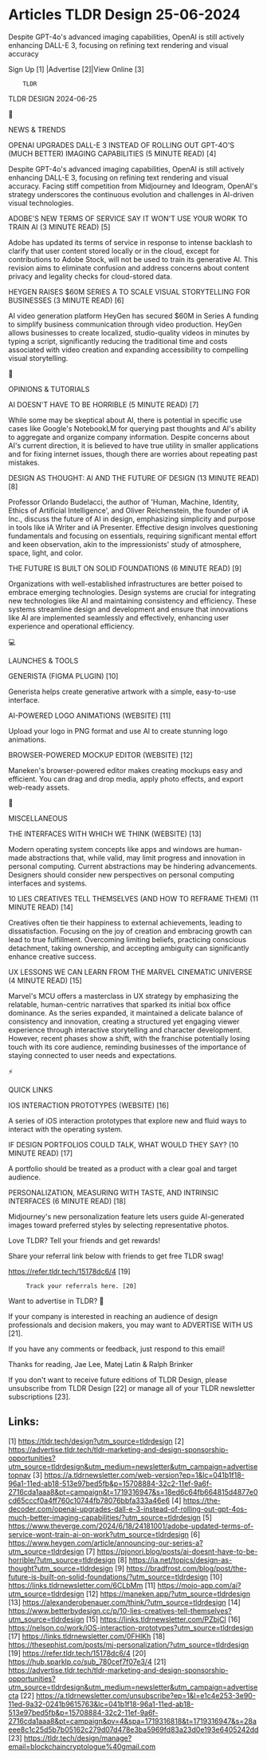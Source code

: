 # Articles TLDR Design 25-06-2024

Despite GPT-4o's advanced imaging capabilities, OpenAI is still
actively enhancing DALL-E 3, focusing on refining text rendering and
visual accuracy  

 Sign Up [1] |Advertise [2]|View Online [3] 

		TLDR 

TLDR DESIGN 2024-06-25

📱 

NEWS & TRENDS

 OPENAI UPGRADES DALL-E 3 INSTEAD OF ROLLING OUT GPT-4O'S (MUCH
BETTER) IMAGING CAPABILITIES (5 MINUTE READ) [4] 

 Despite GPT-4o's advanced imaging capabilities, OpenAI is still
actively enhancing DALL-E 3, focusing on refining text rendering and
visual accuracy. Facing stiff competition from Midjourney and
Ideogram, OpenAI's strategy underscores the continuous evolution and
challenges in AI-driven visual technologies. 

 ADOBE'S NEW TERMS OF SERVICE SAY IT WON'T USE YOUR WORK TO TRAIN AI
(3 MINUTE READ) [5] 

 Adobe has updated its terms of service in response to intense
backlash to clarify that user content stored locally or in the cloud,
except for contributions to Adobe Stock, will not be used to train its
generative AI. This revision aims to eliminate confusion and address
concerns about content privacy and legality checks for cloud-stored
data. 

 HEYGEN RAISES $60M SERIES A TO SCALE VISUAL STORYTELLING FOR
BUSINESSES (3 MINUTE READ) [6] 

 AI video generation platform HeyGen has secured $60M in Series A
funding to simplify business communication through video production.
HeyGen allows businesses to create localized, studio-quality videos in
minutes by typing a script, significantly reducing the traditional
time and costs associated with video creation and expanding
accessibility to compelling visual storytelling. 

🚀 

OPINIONS & TUTORIALS

 AI DOESN'T HAVE TO BE HORRIBLE (5 MINUTE READ) [7] 

 While some may be skeptical about AI, there is potential in specific
use cases like Google's NotebookLM for querying past thoughts and AI's
ability to aggregate and organize company information. Despite
concerns about AI's current direction, it is believed to have true
utility in smaller applications and for fixing internet issues, though
there are worries about repeating past mistakes. 

 DESIGN AS THOUGHT: AI AND THE FUTURE OF DESIGN (13 MINUTE READ) [8] 

 Professor Orlando Budelacci, the author of 'Human, Machine, Identity,
Ethics of Artificial Intelligence', and Oliver Reichenstein, the
founder of iA Inc., discuss the future of AI in design, emphasizing
simplicity and purpose in tools like iA Writer and iA Presenter.
Effective design involves questioning fundamentals and focusing on
essentials, requiring significant mental effort and keen observation,
akin to the impressionists' study of atmosphere, space, light, and
color. 

 THE FUTURE IS BUILT ON SOLID FOUNDATIONS (6 MINUTE READ) [9] 

 Organizations with well-established infrastructures are better poised
to embrace emerging technologies. Design systems are crucial for
integrating new technologies like AI and maintaining consistency and
efficiency. These systems streamline design and development and ensure
that innovations like AI are implemented seamlessly and effectively,
enhancing user experience and operational efficiency. 

💻 

LAUNCHES & TOOLS

 GENERISTA (FIGMA PLUGIN) [10] 

 Generista helps create generative artwork with a simple, easy-to-use
interface. 

 AI-POWERED LOGO ANIMATIONS (WEBSITE) [11] 

 Upload your logo in PNG format and use AI to create stunning logo
animations. 

 BROWSER-POWERED MOCKUP EDITOR (WEBSITE) [12] 

 Maneken's browser-powered editor makes creating mockups easy and
efficient. You can drag and drop media, apply photo effects, and
export web-ready assets. 

🎁 

MISCELLANEOUS

 THE INTERFACES WITH WHICH WE THINK (WEBSITE) [13] 

 Modern operating system concepts like apps and windows are human-made
abstractions that, while valid, may limit progress and innovation in
personal computing. Current abstractions may be hindering
advancements. Designers should consider new perspectives on personal
computing interfaces and systems. 

 10 LIES CREATIVES TELL THEMSELVES (AND HOW TO REFRAME THEM) (11
MINUTE READ) [14] 

 Creatives often tie their happiness to external achievements, leading
to dissatisfaction. Focusing on the joy of creation and embracing
growth can lead to true fulfillment. Overcoming limiting beliefs,
practicing conscious detachment, taking ownership, and accepting
ambiguity can significantly enhance creative success. 

 UX LESSONS WE CAN LEARN FROM THE MARVEL CINEMATIC UNIVERSE (4 MINUTE
READ) [15] 

 Marvel's MCU offers a masterclass in UX strategy by emphasizing the
relatable, human-centric narratives that sparked its initial box
office dominance. As the series expanded, it maintained a delicate
balance of consistency and innovation, creating a structured yet
engaging viewer experience through interactive storytelling and
character development. However, recent phases show a shift, with the
franchise potentially losing touch with its core audience, reminding
businesses of the importance of staying connected to user needs and
expectations. 

⚡ 

QUICK LINKS

 IOS INTERACTION PROTOTYPES (WEBSITE) [16] 

 A series of iOS interaction prototypes that explore new and fluid
ways to interact with the operating system. 

 IF DESIGN PORTFOLIOS COULD TALK, WHAT WOULD THEY SAY? (10 MINUTE
READ) [17] 

 A portfolio should be treated as a product with a clear goal and
target audience. 

 PERSONALIZATION, MEASURING WITH TASTE, AND INTRINSIC INTERFACES (6
MINUTE READ) [18] 

 Midjourney's new personalization feature lets users guide
AI-generated images toward preferred styles by selecting
representative photos. 

Love TLDR? Tell your friends and get rewards!

 Share your referral link below with friends to get free TLDR swag! 

 https://refer.tldr.tech/15178dc6/4 [19] 

		 Track your referrals here. [20] 

Want to advertise in TLDR? 📰

 If your company is interested in reaching an audience of design
professionals and decision makers, you may want to ADVERTISE WITH US
[21]. 

 If you have any comments or feedback, just respond to this email! 

Thanks for reading, 
Jae Lee, Matej Latin & Ralph Brinker 

If you don't want to receive future editions of TLDR Design, please
unsubscribe from TLDR Design [22] or manage all of your TLDR
newsletter subscriptions [23]. 

 

Links:
------
[1] https://tldr.tech/design?utm_source=tldrdesign
[2] https://advertise.tldr.tech/tldr-marketing-and-design-sponsorship-opportunities?utm_source=tldrdesign&utm_medium=newsletter&utm_campaign=advertisetopnav
[3] https://a.tldrnewsletter.com/web-version?ep=1&lc=041b1f18-96a1-11ed-ab18-513e97bed5fb&p=15708884-32c2-11ef-9a6f-2716cda1aaa8&pt=campaign&t=1719316947&s=18ed6c64fb664815d4877e0cd65cccf0a4ff760c10744fb78076bbfa333a46e6
[4] https://the-decoder.com/openai-upgrades-dall-e-3-instead-of-rolling-out-gpt-4os-much-better-imaging-capabilities/?utm_source=tldrdesign
[5] https://www.theverge.com/2024/6/18/24181001/adobe-updated-terms-of-service-wont-train-ai-on-work?utm_source=tldrdesign
[6] https://www.heygen.com/article/announcing-our-series-a?utm_source=tldrdesign
[7] https://pjonori.blog/posts/ai-doesnt-have-to-be-horrible/?utm_source=tldrdesign
[8] https://ia.net/topics/design-as-thought?utm_source=tldrdesign
[9] https://bradfrost.com/blog/post/the-future-is-built-on-solid-foundations/?utm_source=tldrdesign
[10] https://links.tldrnewsletter.com/6CLbMm
[11] https://mojo-app.com/ai?utm_source=tldrdesign
[12] https://maneken.app/?utm_source=tldrdesign
[13] https://alexanderobenauer.com/think/?utm_source=tldrdesign
[14] https://www.betterbydesign.cc/p/10-lies-creatives-tell-themselves?utm_source=tldrdesign
[15] https://links.tldrnewsletter.com/PZbjCl
[16] https://nelson.co/work/iOS-interaction-prototypes?utm_source=tldrdesign
[17] https://links.tldrnewsletter.com/0FHlKh
[18] https://thesephist.com/posts/mj-personalization/?utm_source=tldrdesign
[19] https://refer.tldr.tech/15178dc6/4
[20] https://hub.sparklp.co/sub_780cef7f07e3/4
[21] https://advertise.tldr.tech/tldr-marketing-and-design-sponsorship-opportunities?utm_source=tldrdesign&utm_medium=newsletter&utm_campaign=advertisecta
[22] https://a.tldrnewsletter.com/unsubscribe?ep=1&l=e1c4e253-3e90-11ed-9a32-0241b9615763&lc=041b1f18-96a1-11ed-ab18-513e97bed5fb&p=15708884-32c2-11ef-9a6f-2716cda1aaa8&pt=campaign&pv=4&spa=1719316818&t=1719316947&s=28aeee8c1c25d5b7b05162c279d07d478e3ba5969fd83a23d0e193e6405242dd
[23] https://tldr.tech/design/manage?email=blockchaincryptologue%40gmail.com